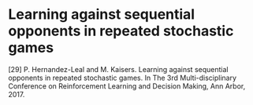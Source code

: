 # Learning against sequential opponents in repeated stochastic games

\[29\] P. Hernandez-Leal and M. Kaisers. Learning against sequential opponents in repeated stochastic games. In The 3rd Multi-disciplinary Conference on Reinforcement Learning and Decision Making, Ann Arbor, 2017.

